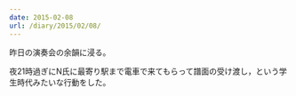```yaml
---
date: 2015-02-08
url: /diary/2015/02/08/
---
```


昨日の演奏会の余韻に浸る。

夜21時過ぎにN氏に最寄り駅まで電車で来てもらって譜面の受け渡し，という学生時代みたいな行動をした。